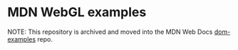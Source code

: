 # MDN WebGL examples

NOTE: This repository is archived and moved into the MDN Web Docs [dom-examples](https://github.com/mdn/dom-examples/tree/main/webgl-examples) repo.
